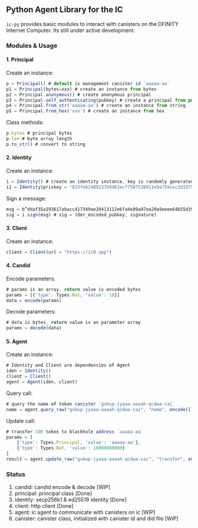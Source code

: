 ## Python Agent Library for the IC

`ic-py` provides basic modules to interact with canisters on the DFINITY Internet Computer. Its still under active development.

### Modules & Usage

#### 1. Principal

Create an instance:

```js
p = Principal() # default is management canister id `aaaaa-aa`
p1 = Principal(bytes=xxx) # create an instance from bytes
p2 = Principal.anonymous() # create anonymous principal
p3 = Principal.self_authenticating(pubkey) # create a principal from public key
p4 = Principal.from_str('aaaaa-aa') # create an instance from string
p5 = Principal.from_hex('xxx') # create an instance from hex
```

Class methods:

```js
p.bytes # principal bytes
p.len # byte array length
p.to_str() # convert to string
```

#### 2. Identity

Create an instance:

```js
i = Identity() # create an identity instance, key is randomly generated
i1 = Identity(privkey = "833fe62409237b9d62ec77587520911e9a759cec1d19755b7da901b96dca3d42") # create an instance from private key
```

Sign a message:

```js
msg = b”ddaf35a193617abacc417349ae20413112e6fa4e89a97ea20a9eeee64b55d39a2192992a274fc1a836ba3c23a3feebbd454d4423643ce80e2a9ac94fa54ca49f“
sig = i.sign(msg) # sig = (der_encoded_pubkey, signature)
```

#### 3. Client

Create an instance:

```js
client = Client(url = "https://ic0.app")
```

#### 4. Candid

Encode parameters:

```js
# params is an array, return value is encoded bytes
params = [{'type': Types.Nat, 'value': 10}]
data = encode(params)
```

Decode parameters:

```js
# data is bytes, return value is an parameter array
params = decode(data)
```

#### 5. Agent

Create an instance:

```js
# Identity and Client are dependencies of Agent
iden = Identity()
client = Client()
agent = Agent(iden, client)
```

Query call:

```js
# query the name of token canister `gvbup-jyaaa-aaaah-qcdwa-cai`
name = agent.query_raw("gvbup-jyaaa-aaaah-qcdwa-cai", "name", encode([]))
```

Update call:

```js
# transfer 100 token to blackhole address `aaaaa-aa`
params = [
	{'type': Types.Principal, 'value': 'aaaaa-aa'},
	{'type': Types.Nat, 'value': 10000000000}
]
result = agent.update_raw("gvbup-jyaaa-aaaah-qcdwa-cai", "transfer", encode(params))
```

### Status

1. candid: candid encode & decode  [WIP]
2. principal: principal class [Done]
3. identity: secp256k1 & ed25519 identity [Done]
4. client: http client [Done]
5. agent: ic agent to communicate with canisters on ic [WIP]
6. canister: canister class, initialized with canister id and did file [WIP]
